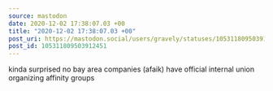 ```yaml
---
source: mastodon
date: 2020-12-02 17:38:07.03 +00
title: "2020-12-02 17:38:07.03 +00"
post_uri: https://mastodon.social/users/gravely/statuses/105311809503912451
post_id: 105311809503912451
---
```

kinda surprised no bay area companies (afaik) have official internal union organizing affinity groups


